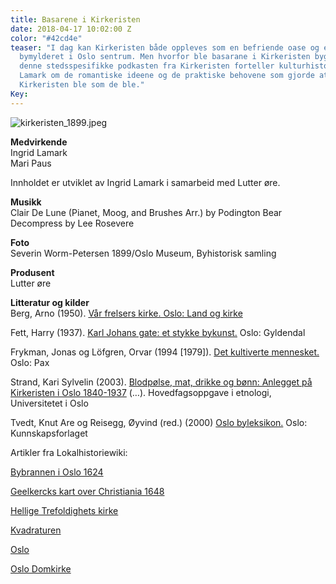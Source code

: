 ```yaml
---
title: Basarene i Kirkeristen
date: 2018-04-17 10:02:00 Z
color: "#42cd4e"
teaser: "I dag kan Kirkeristen både oppleves som en befriende oase og et hinder i
  bymylderet i Oslo sentrum. Men hvorfor ble basarane i Kirkeristen bygget? \n\nI
  denne stedsspesifikke podkasten fra Kirkeristen forteller kulturhistoriker Ingrid
  Lamark om de romantiske ideene og de praktiske behovene som gjorde at basarene i
  Kirkeristen ble som de ble."
Key: 
---
```


![kirkeristen_1899.jpeg](/uploads/kirkeristen_1899.jpeg)

**Medvirkende**  
Ingrid Lamark  
Mari Paus  

Innholdet er utviklet av Ingrid Lamark i samarbeid med Lutter øre.

**Musikk**  
Clair De Lune (Pianet, Moog, and Brushes Arr.) by Podington Bear
Decompress by Lee Rosevere

**Foto**  
Severin Worm-Petersen 1899/Oslo Museum, Byhistorisk samling

**Produsent**  
Lutter øre

**Litteratur og kilder**  
Berg, Arno (1950). [Vår frelsers kirke. Oslo: Land og kirke](https://urn.nb.no/URN:NBN:no-nb_digibok_2011110906060)


Fett, Harry (1937). [Karl Johans gate: et stykke bykunst.](https://urn.nb.no/URN:NBN:no-nb_digibok_2014032508090) Oslo: Gyldendal


Frykman, Jonas og Löfgren, Orvar (1994 [1979]). [Det kultiverte mennesket.](https://urn.nb.no/URN:NBN:no-nb_digibok_2008062404116) Oslo: Pax


Strand, Kari Sylvelin (2003). [Blodpølse, mat, drikke og bønn: Anlegget på Kirkeristen i Oslo 1840-1937](http://urn.nb.no/URN:NBN:no-8494) (…). Hovedfagsoppgave i etnologi, Universitetet i Oslo


Tvedt, Knut Are og Reisegg, Øyvind (red.) (2000) [Oslo byleksikon.](https://urn.nb.no/URN:NBN:no-nb_digibok_2009011300087) Oslo: Kunnskapsforlaget



Artikler fra Lokalhistoriewiki:   

[Bybrannen i Oslo 1624](https://lokalhistoriewiki.no/wiki/Bybrannen_i_Oslo_1624) 

[Geelkercks kart over Christiania 1648](https://lokalhistoriewiki.no/wiki/Fil:Christiania_Geelkerck_1648.jpg) 

[Hellige Trefoldighets kirke](https://lokalhistoriewiki.no/wiki/Hellig_Trefoldighets_kirke_(Oslo))

[Kvadraturen](https://lokalhistoriewiki.no/wiki/Kvadraturen_(Oslo)) 

[Oslo](https://lokalhistoriewiki.no/wiki/Oslo)

[Oslo Domkirke ](https://lokalhistoriewiki.no/wiki/Oslo_domkirke)